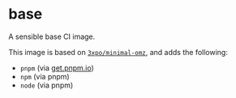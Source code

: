 # base

A sensible base CI image.

This image is based on [`3xpo/minimal-omz`](https://codeberg.org/Expo/Containers/src/branch/master/containers/minimal-omz), and adds the following:

- `pnpm` (via [get.pnpm.io](https://get.pnpm.io/install.sh))
- `npm` (via pnpm)
- `node` (via pnpm)
